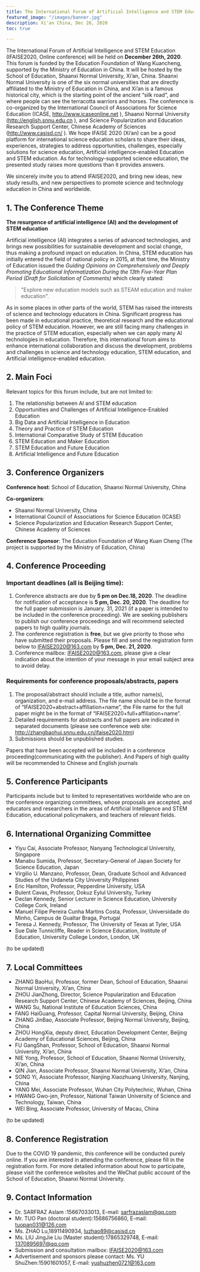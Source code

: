 ```yaml
---
title: The International Forum of Artificial Intelligence and STEM Education
featured_image: "/images/banner.jpg"
description: Xi'an China, Dec 26, 2020
toc: true 

---
```

The International Forum of Artificial Intelligence and STEM Education (IFAISE2020, Online conference) will be held on **December 26th, 2020**. This forum is funded by the Education Foundation of Wang Kuancheng, supported by the Ministry of Education in China. It will be hosted by the School of Education, Shaanxi Normal University, Xi’an, China. Shaanxi Normal University is one of the six normal universities that are directly affiliated to the Ministry of Education in China, and Xi’an is a famous historical city, which is the starting point of the ancient “silk road”, and where people can see the terracotta warriors and horses. The conference is co-organized by the International Council of Associations for Science Education (ICASE, http://www.icaseonline.net ), Shaanxi Normal University (http://english.snnu.edu.cn ), and Science Popularization and Education Research Support Center, Chinese Academy of Sciences (http://www.casisd.cn/ ). We hope IFAISE 2020 (Xi’an) can be a good platform for international science education scholars to share their ideas, experiences, strategies to address opportunities, challenges, especially solutions for science education, Artificial intelligence-enabled Education and STEM education. As for technology-supported science education, the presented study raises more questions than it provides answers.

We sincerely invite you to attend IFAISE2020, and bring new ideas, new study results, and new perspectives to promote science and technology education in China and worldwide.


## 1. The Conference Theme

**The resurgence of artificial intelligence (AI) and the development of STEM education**

Artificial intelligence (AI) integrates a series of advanced technologies, and brings new possibilities for sustainable development and social change, thus making a profound impact on education. In China, STEM education has initially entered the field of national policy in 2015, at that time, the Ministry of Education issued the *Guiding Opinions on Comprehensively and Deeply Promoting Educational Informatization During the 13th Five-Year Plan Period (Draft for Solicitation of Comments)* which clearly stated:

> "Explore new education models such as STEAM education and maker education".

As in some places in other parts of the world, STEM has raised the interests of science and technology educators in China. Significant progress has been made in educational practice, theoretical research and the educational policy of STEM education. However, we are still facing many challenges in the practice of STEM education, especially when we can apply many AI technologies in education. Therefore, this international forum aims to enhance international collaboration and discuss the development, problems and challenges in science and technology education, STEM education, and Artificial intelligence-enabled education.
## 2. Main Foci

Relevant topics for this forum include, but are not limited to:

1) The relationship between AI and STEM education
2) Opportunities and Challenges of Artificial Intelligence-Enabled Education
3) Big Data and Artificial Intelligence in Education
4) Theory and Practice of STEM Education
5) International Comparative Study of STEM Education
6) STEM Education and Maker Education
7) STEM Education and Future Education
8) Artificial Intelligence and Future Education


## 3. Conference Organizers

**Conference host**: School of Education, Shaanxi Normal University, China

**Co-organizers**:

- Shaanxi Normal University, China
- International Council of Associations for Science Education (ICASE)
- Science Popularization and Education Research Support Center, Chinese Academy of Sciences

**Conference Sponsor**: The Education Foundation of Wang Kuan Cheng (The project is supported by the Ministry of Education, China)

## 4. Conference Proceeding

### Important deadlines (all is Beijing time):

1)	Conference abstracts are due by **5 pm on Dec.18, 2020**. The deadline for notification of acceptance is **5 pm, Dec. 20, 2020**. The deadline for the full paper submission is January. 31, 2021 (if a paper is intended to be included in the conference proceeding). We are seeking publishers to publish our conference proceedings and will recommend selected papers to high quality journals.
2)	The conference registration is **free**, but we give priority to those who have submitted their proposals. Please fill and send the registration form below to IFAISE2020@163.com by **5 pm, Dec. 21, 2020**.
3)	Conference mailbox: IFAISE2020@163.com, please give a clear indication about the intention of your message in your email subject area to avoid delay.
### Requirements for conference proposals/abstracts, papers

1)	The proposal/abstract should include a title, author name(s), organization, and e-mail address. The file name should be in the format of “IFAISE2020+abstract+affiliation+name”, the File name for the full paper might be in the format of “IFAISE2020+full+affiliation+name”.
2)	Detailed requirements for abstracts and full papers are indicated in separated documents (please see conference web site: http://zhangbaohui.snnu.edu.cn/ifaise2020.htm)
3)	Submissions should be unpublished studies.

Papers that have been accepted will be included in a conference proceeding(communicating with the publisher). And Papers of high quality will be recommended to Chinese and English journals

## 5. Conference Participants

Participants include but to limited to representatives worldwide who are on the conference organizing committees, whose proposals are accepted, and educators and researchers in the areas of Artificial Intelligence and STEM Education, educational policymakers, and teachers of relevant fields.   

## 6. International Organizing Committee

- Yiyu Cai, Associate Professor, Nanyang Technological University, Singapore
- Manabu Sumida, Professor, Secretary-General of Japan Society for Science Education, Japan
- Virgilio U. Manzano, Professor, Dean, Graduate School and Advanced Studies of the Urdaneta City University Philippines
- Eric Hamilton, Professor, Pepperdine University, USA
- Bulent Cavas, Professor, Dokuz Eylul University, Turkey
- Declan Kennedy, Senior Lecturer in Science Education, University College Cork, Ireland
- Manuel Filipe Pereira Cunha Martins Costa, Professor, Universidade do Minho, Campus de Gualtar Braga, Portugal
- Teresa J. Kennedy, Professor, The University of Texas at Tyler, USA
- Sue Dale Tunnicliffe, Reader in Science Education, Institute of Education, University College London, London, UK

(to be updated)

## 7. Local Committees 

- ZHANG BaoHui, Professor, former Dean, School of Education, Shaanxi Normal University, Xi’an, China
- ZHOU JianZhong, Director, Science Popularization and Education Research Support Center, Chinese Academy of Sciences, Beijing, China
- WANG Su, National Institute of Education Sciences, China
- FANG HaiGuang, Professor, Capital Normal University, Beijing, China
- ZHANG JinBao, Associate Professor, Beijing Normal University, Beijing, China
- ZHOU HongXia, deputy direct, Education Development Center, Beijing Academy of Educational Sciences, Beijing, China
- FU GangShan, Professor, School of Education, Shaanxi Normal University, Xi’an, China
- NIE Yong, Professor, School of Education, Shaanxi Normal University, Xi’an, China
- QIN Jian, Associate Professor, Shaanxi Normal University, Xi’an, China
- SONG Yi, Associate Professor, Nanjing Xiaozhuang University, Nanjing, China
- YANG Mei, Associate Professor, Wuhan City Polytechnic, Wuhan, China
- HWANG Gwo-jen, Professor, National Taiwan University of Science and Technology, Taiwan, China
- WEI Bing, Associate Professor, University of Macau, China

(to be updated)


## 8. Conference Registration

Due to the COVID 19 pandemic, this conference will be conducted purely online. If you are interested in attending the conference, please fill in the registration form. For more detailed information about how to participate, please visit the conference websites and the WeChat public account of the School of Education, Shaanxi Normal University.

## 9. Contact Information 
- Dr. SARFRAZ Aslam :15667033013, E-mail: sarfrazaslam@qq.com
- Mr. TUO Pan (doctoral student):15686756860, E-mail: tuopan031@126.com
- Ms. ZHAO Lu,18911490934, luzhao89@casisd.cn 
- Ms. LIU JingJie Liu (Master student):17865329748, E-mail: 1370895697@qq.com
- Submission and consultation mailbox: IFAISE2020@163.com
- Advertisement and sponsors please contact: Ms. YU ShuZhen:15901601057,  E-mail: yushuzhen0721@163.com